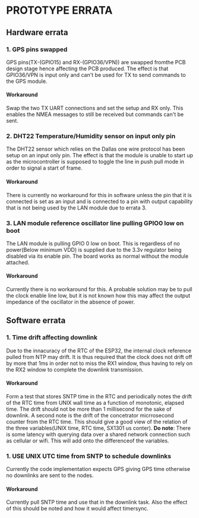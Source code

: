 PROTOTYPE ERRATA
================

## Hardware errata

### 1. GPS pins swapped

GPS pins(TX-(GPIO15) and RX-(GPIO36/VPN)) are swapped fromthe PCB design stage hence affecting the PCB produced. The effect is that GPIO36/VPN is input only and can't be used for TX to send commands to the GPS module.

#### Workaround

Swap the two TX UART connections and set the setup and RX only. This enables the NMEA messages to still be received but commands can't be sent.

### 2. DHT22 Temperature/Humidity sensor on input only pin

The DHT22 sensor which relies on the Dallas one wire protocol has been setup on an input only pin. The effect is that the module is unable to start up as the microcontroller is supposed to toggle the line in push pull mode in order to signal a start of frame.

#### Workaround

There is currently no workaround for this in software unless the pin that it is connected is set as an input and is connected to a pin with output capability that is not being used by the LAN module due to errata 3.

### 3. LAN module reference oscillator line pulling GPIO0 low on boot

The LAN module is pulling GPIO 0 low on boot. This is regardless of no power(Below minimum VDD) is supplied due to the 3.3v regulator being disabled via its enable pin. The board works as normal without the module attached.

#### Workaround

Currently there is no workaround for this. A probable solution may be to pull the clock enable line low, but it is not known how this may affect the output impedance of the oscillator in the absence of power.

## Software errata

### 1. Time drift affecting downlink

Due to the innacuracy of the RTC of the ESP32, the internal clock reference pulled from NTP may drift. It is thus required that the clock does not drift off by more that 1ms in order not to miss the RX1 window, thus having to rely on the RX2 window to complete the downlink transmission.

#### Workaround

Form a test that stores SNTP time in the RTC and periodically notes the drift of the RTC time from UNIX wall time as a function of monotonic, elapsed time. The drift should not be more than 1 millisecond for the sake of downlink. A second note is the drift of the concetrator micrrosecond counter from the RTC time. This should give a good view of the relation of the three variables(UNIX time, RTC time, SX1301 us conter). __Do note__: There is some latency with querying data over a shared network connection such as cellular or wifi. This will add onto the differenceof the variables.

### 1. USE UNIX UTC time from SNTP to schedule downlinks

Currently the code implementation expects GPS giving GPS time otherwise no downlinks are sent to the nodes.

#### Workaround

Currently pull SNTP time and use that in the downlink task. Also the effect of this should be noted and how it would affect timersync.